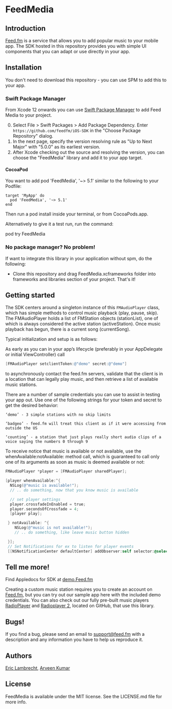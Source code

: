 # FeedMedia

## Introduction

[Feed.fm](https://feed.fm/) is a service that allows you to add popular
music to your mobile app. The SDK hosted in this repository provides
you with simple UI components that you can adapt or use directly in your
app.

## Installation

You don't need to download this repository - you can use SPM to add this to your app.


### Swift Package Manager

From Xcode 12 onwards you can use [Swift Package Manager](https://swift.org/package-manager/) to add Feed Media to your project.

0. Select File > Swift Packages > Add Package Dependency. Enter `https://github.com/feedfm/iOS-SDK` in the "Choose Package Repository" dialog.
0. In the next page, specify the version resolving rule as "Up to Next Major" with "5.0.0" as its earliest version.
0. After Xcode checking out the source and resolving the version, you can choose the "FeedMedia" library and add it to your app target.

#### CocoaPod

You want to add pod 'FeedMedia', '~> 5.1' similar to the following to your Podfile:

```
target 'MyApp' do
  pod 'FeedMedia', '~> 5.1'
end
```
Then run a pod install inside your terminal, or from CocoaPods.app.

Alternatively to give it a test run, run the command:

pod try FeedMedia


### No package manager? No problem!

If want to integrate this library in your application without spm, do the following:

- Clone this repository and drag FeedMedia.xcframeworks folder into frameworks and libraries section of your project. That's it!

## Getting started

The SDK centers around a singleton instance of this `FMAudioPlayer` class, which has simple methods to control music playback (play, pause, skip). The FMAudioPlayer holds a list of FMStation objects (stationList), one of which is always considered the active station (activeStation). Once music playback has begun, there is a current song (currentSong).

Typical initialization and setup is as follows:

As early as you can in your app’s lifecycle (preferably in your AppDelegate or initial ViewController) call
```Objective-C
[FMAudioPlayer setclientToken:@"demo" secret:@"demo"]
```
to asynchronously contact the feed.fm servers, validate that the client is in a location that can legally play music, and then retrieve a list of available music stations.

There are a number of sample credentials you can use to assist in testing your app out. Use one of the following strings for your token and secret to get the desired behavior:

`‘demo’ - 3 simple stations with no skip limits`

`‘badgeo’ - feed.fm will treat this client as if it were accessing from outside the US`

`‘counting’ - a station that just plays really short audio clips of a voice saying the numbers 0 through 9`

To receive notice that music is available or not available, use the whenAvailable:notAvailable: method call, which is guaranteed to call only one of its arguments as soon as music is deemed available or not:

```Objective-C
FMAudioPlayer *player = [FMAudioPlayer sharedPlayer];

[player whenAvailable:^{
  NSLog(@"music is available!");
  // .. do something, now that you know music is available

  // set player settings
  player.crossfadeInEnabled = true;
  player.secondsOfCrossfade = 4;
  [player play];

 } notAvailable: ^{
    NSLog(@"music is not available!");
    // .. do something, like leave music button hidden

 }];
 // Set Notifications for ex to listen for player events
 [[NSNotificationCenter defaultCenter] addObserver:self selector:@selector(stateDidChange:) name:FMAudioPlayerPlaybackStateDidChangeNotification object:[FMAudioPlayer sharedPlayer]];
```


## Tell me more!
Find Appledocs for SDK at [demo.Feed.fm](http://demo.feed.fm/sdk/docs/ios/latest/html/index.html)

Creating a custom music station requires you to create an account on
[Feed.fm](https://feed.fm), but you can try out our sample app here
with the included demo credentials. You can also check out our fully
pre-built music players
[RadioPlayer](https://github.com/feedfm/iOS-RadioPlayer) and
[Radioplayer 2](https://github.com/feedfm/iOS-RadioPlayer-2),
located on GitHub, that use this library.

## Bugs!

If you find a bug, please send an email to support@feed.fm with a description
and any information you have to help us reproduce it.

## Authors

[Eric Lambrecht](eric@feed.fm), [Arveen Kumar](arveen@feed.fm)


## License

FeedMedia is available under the MIT license. See the LICENSE.md file for more info.
